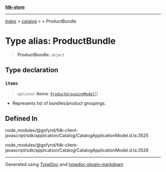 [**fdk-store**](../../../README.md)
***

[Index](../../../API.md) > [catalog](../../README.md) > [<internal>](../README.md) > ProductBundle

# Type alias: ProductBundle

> **ProductBundle**: `object`

## Type declaration

### `items`

> `optional` **items**: [`ProductGroupingModel`](type-alias.ProductGroupingModel.md)[]

- Represents list of
bundles/product groupings.

## Defined In

node\_modules/@gofynd/fdk-client-javascript/sdk/application/Catalog/CatalogApplicationModel.d.ts:3525

node\_modules/@gofynd/fdk-client-javascript/sdk/application/Catalog/CatalogApplicationModel.d.ts:3526

***
Generated using [TypeDoc](https://typedoc.org/) and [typedoc-plugin-markdown](https://www.npmjs.com/package/typedoc-plugin-markdown)
